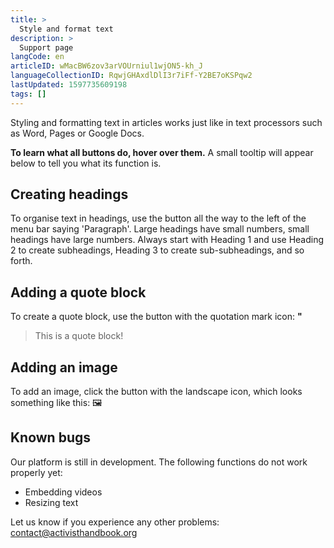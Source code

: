 ```yaml
---
title: >
  Style and format text
description: >
  Support page
langCode: en
articleID: wMacBW6zov3arVOUrniul1wjON5-kh_J
languageCollectionID: RqwjGHAxdlDlI3r7iFf-Y2BE7oKSPqw2
lastUpdated: 1597735609198
tags: []
---
```


Styling and formatting text in articles works just like in text processors such as Word, Pages or Google Docs.

**To learn what all buttons do, hover over them.** A small tooltip will appear below to tell you what its function is.

<div></div>

## Creating headings

To organise text in headings, use the button all the way to the left of the menu bar saying 'Paragraph'. Large headings have small numbers, small headings have large numbers. Always start with Heading 1 and use Heading 2 to create subheadings, Heading 3 to create sub-subheadings, and so forth.

## Adding a quote block

To create a quote block, use the button with the quotation mark icon: **"**

> This is a quote block!

## Adding an image

To add an image, click the button with the landscape icon, which looks something like this: 🖼

## Known bugs

Our platform is still in development. The following functions do not work properly yet:

-   Embedding videos
-   Resizing text

Let us know if you experience any other problems: [contact@activisthandbook.org](mailto:contact@activisthandbook.org)